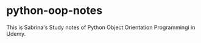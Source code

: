 # python-oop-notes
This is Sabrina's Study notes of Python Object Orientation Programmingi in Udemy.
